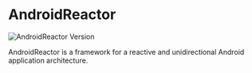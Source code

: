 # AndroidReactor

![AndroidReactor Version](https://img.shields.io/badge/AndroidReactor-1.0.0-red.svg)

AndroidReactor is a framework for a reactive and unidirectional Android application architecture.
